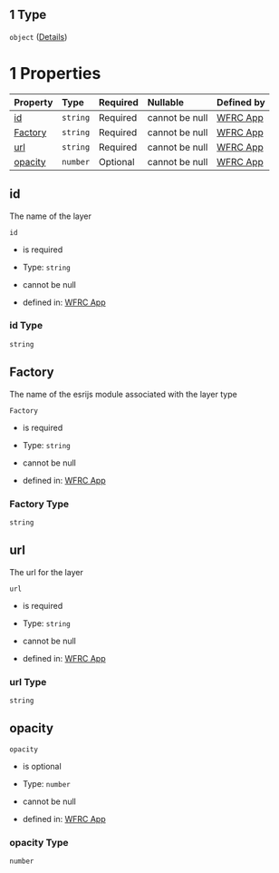 ## 1 Type

`object` ([Details](config-properties-layerselector-properties-overlays-items-anyof-1.md))

# 1 Properties

| Property            | Type     | Required | Nullable       | Defined by                                                                                                                                                                                                                                  |
| :------------------ | :------- | :------- | :------------- | :------------------------------------------------------------------------------------------------------------------------------------------------------------------------------------------------------------------------------------------ |
| [id](#id)           | `string` | Required | cannot be null | [WFRC App](config-properties-layerselector-properties-overlays-items-anyof-1-properties-id.md "https://wfrc.org/wasatch-choice-map/config.schema.json#/properties/layerSelector/properties/overlays/items/anyOf/1/properties/id")           |
| [Factory](#factory) | `string` | Required | cannot be null | [WFRC App](config-properties-layerselector-properties-overlays-items-anyof-1-properties-factory.md "https://wfrc.org/wasatch-choice-map/config.schema.json#/properties/layerSelector/properties/overlays/items/anyOf/1/properties/Factory") |
| [url](#url)         | `string` | Required | cannot be null | [WFRC App](config-properties-layerselector-properties-overlays-items-anyof-1-properties-url.md "https://wfrc.org/wasatch-choice-map/config.schema.json#/properties/layerSelector/properties/overlays/items/anyOf/1/properties/url")         |
| [opacity](#opacity) | `number` | Optional | cannot be null | [WFRC App](config-properties-layerselector-properties-overlays-items-anyof-1-properties-opacity.md "https://wfrc.org/wasatch-choice-map/config.schema.json#/properties/layerSelector/properties/overlays/items/anyOf/1/properties/opacity") |

## id

The name of the layer

`id`

*   is required

*   Type: `string`

*   cannot be null

*   defined in: [WFRC App](config-properties-layerselector-properties-overlays-items-anyof-1-properties-id.md "https://wfrc.org/wasatch-choice-map/config.schema.json#/properties/layerSelector/properties/overlays/items/anyOf/1/properties/id")

### id Type

`string`

## Factory

The name of the esrijs module associated with the layer type

`Factory`

*   is required

*   Type: `string`

*   cannot be null

*   defined in: [WFRC App](config-properties-layerselector-properties-overlays-items-anyof-1-properties-factory.md "https://wfrc.org/wasatch-choice-map/config.schema.json#/properties/layerSelector/properties/overlays/items/anyOf/1/properties/Factory")

### Factory Type

`string`

## url

The url for the layer

`url`

*   is required

*   Type: `string`

*   cannot be null

*   defined in: [WFRC App](config-properties-layerselector-properties-overlays-items-anyof-1-properties-url.md "https://wfrc.org/wasatch-choice-map/config.schema.json#/properties/layerSelector/properties/overlays/items/anyOf/1/properties/url")

### url Type

`string`

## opacity



`opacity`

*   is optional

*   Type: `number`

*   cannot be null

*   defined in: [WFRC App](config-properties-layerselector-properties-overlays-items-anyof-1-properties-opacity.md "https://wfrc.org/wasatch-choice-map/config.schema.json#/properties/layerSelector/properties/overlays/items/anyOf/1/properties/opacity")

### opacity Type

`number`
